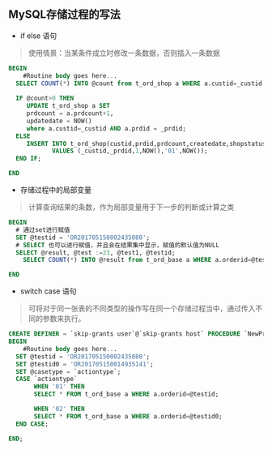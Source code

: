 ## MySQL存储过程的写法

- if else 语句

> 使用情景：当某条件成立时修改一条数据，否则插入一条数据

````sql
BEGIN
	#Routine body goes here...
  SELECT COUNT(*) INTO @count from t_ord_shop a WHERE a.custid=_custid AND a.prdid = _prdid;
  
  IF @count>0 THEN
     UPDATE t_ord_shop a SET
     prdcount = a.prdcount+1,
     updatedate = NOW()
     where a.custid=_custid AND a.prdid = _prdid;
  ELSE
     INSERT INTO t_ord_shop(custid,prdid,prdcount,createdate,shopstatus,updatedate)
			VALUES (_custid,_prdid,1,NOW(),'01',NOW());	
  END IF;

END
````

- 存储过程中的局部变量

> 计算查询结果的条数，作为局部变量用于下一步的判断或计算之类

````sql
BEGIN
  # 通过set进行赋值
  SET @testid = 'OR201705150002435080';
  # SELECT 也可以进行赋值，并且会在结果集中显示，赋值的默认值为NULL
  SELECT @result, @test :=23, @test1, @testid;
	SELECT COUNT(*) INTO @result from t_ord_base a WHERE a.orderid=@testid;

END
````

- switch case 语句

> 可将对于同一张表的不同类型的操作写在同一个存储过程当中，通过传入不同的参数来执行。

````sql
CREATE DEFINER = `skip-grants user`@`skip-grants host` PROCEDURE `NewProc`(IN `actiontype` varchar(2), IN `orderid` varchar(20))
BEGIN
	#Routine body goes here...
  SET @testid = 'OR201705150002435080';
  SET @testid0 = 'OR201705150014935141';
  SET @casetype = `actiontype`;
  CASE `actiontype`
       WHEN '01' THEN
       SELECT * FROM t_ord_base a WHERE a.orderid=@testid;

       WHEN '02' THEN
       SELECT * FROM t_ord_base a WHERE a.orderid=@testid0;
  END CASE;

END;
````
